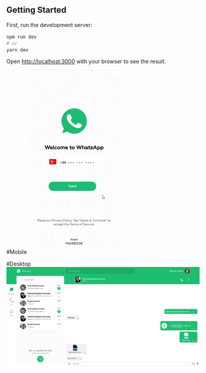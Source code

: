 

## Getting Started

First, run the development server:

```bash
npm run dev
# or
yarn dev
```

Open [http://localhost:3000](http://localhost:3000) with your browser to see the result.

#Mobile
![Mobile Version](public/img/mobile-version.gif)

#Desktop
![Desktop Version](public/img/desktop.png)
